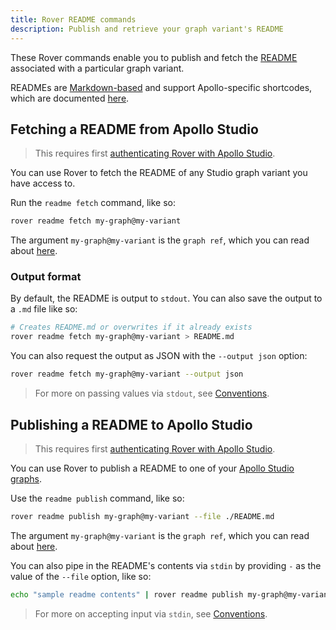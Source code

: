 ```yaml
---
title: Rover README commands
description: Publish and retrieve your graph variant's README
---
```


These Rover commands enable you to publish and fetch the [README](/studio/org/graphs/#the-readme-page) associated with a particular graph variant.

READMEs are [Markdown-based](/studio/org/graphs/#supported-markdown) and support Apollo-specific shortcodes, which are documented [here](/studio/org/graphs/#readme-shortcodes).

## Fetching a README from Apollo Studio

> This requires first [authenticating Rover with Apollo Studio](./configuring/#authenticating-with-apollo-studio).

You can use Rover to fetch the README of any Studio graph variant you have access to.

Run the `readme fetch` command, like so:

```bash
rover readme fetch my-graph@my-variant
```

The argument `my-graph@my-variant` is the `graph ref`, which you can read about [here](./conventions#graph-refs).

### Output format

By default, the README is output to `stdout`. You can also save the output to a `.md` file like so:

```bash
# Creates README.md or overwrites if it already exists
rover readme fetch my-graph@my-variant > README.md
```

You can also request the output as JSON with the `--output json` option:

```bash
rover readme fetch my-graph@my-variant --output json
```

> For more on passing values via `stdout`, see [Conventions](./conventions#using-stdout).

## Publishing a README to Apollo Studio

> This requires first [authenticating Rover with Apollo Studio](./configuring/#authenticating-with-apollo-studio).

You can use Rover to publish a README to one of your [Apollo Studio graphs](/studio/org/graphs/).

Use the `readme publish` command, like so:

```bash
rover readme publish my-graph@my-variant --file ./README.md
```

The argument `my-graph@my-variant` is the `graph ref`, which you can read about [here](./conventions#graph-refs).

You can also pipe in the README's contents via `stdin` by providing `-` as the value of the `--file` option, like so:

```bash
echo "sample readme contents" | rover readme publish my-graph@my-variant --file -
```

> For more on accepting input via `stdin`, see [Conventions](./conventions#using-stdin).

